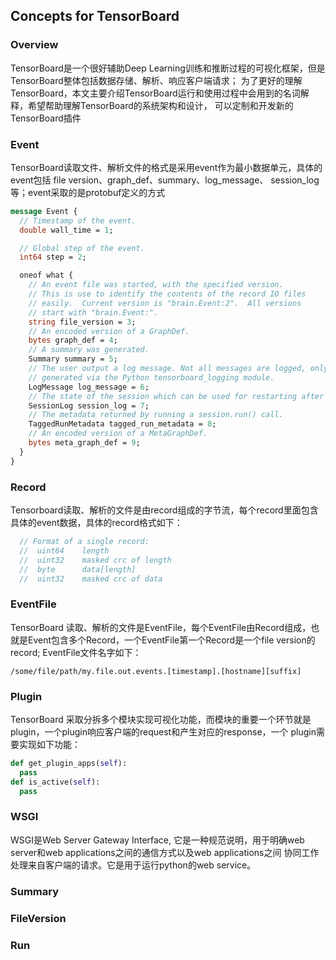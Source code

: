 ## Concepts for TensorBoard
### Overview 
TensorBoard是一个很好辅助Deep Learning训练和推断过程的可视化框架，但是TensorBoard整体包括数据存储、解析、响应客户端请求；
为了更好的理解TensorBoard，本文主要介绍TensorBoard运行和使用过程中会用到的名词解释，希望帮助理解TensorBoard的系统架构和设计，
可以定制和开发新的TensorBoard插件
### Event
TensorBoard读取文件、解析文件的格式是采用event作为最小数据单元，具体的event包括 file version、graph_def、summary、log_message、
session_log等；event采取的是protobuf定义的方式
```protobuf
message Event {
  // Timestamp of the event.
  double wall_time = 1;

  // Global step of the event.
  int64 step = 2;

  oneof what {
    // An event file was started, with the specified version.
    // This is use to identify the contents of the record IO files
    // easily.  Current version is "brain.Event:2".  All versions
    // start with "brain.Event:".
    string file_version = 3;
    // An encoded version of a GraphDef.
    bytes graph_def = 4;
    // A summary was generated.
    Summary summary = 5;
    // The user output a log message. Not all messages are logged, only ones
    // generated via the Python tensorboard_logging module.
    LogMessage log_message = 6;
    // The state of the session which can be used for restarting after crashes.
    SessionLog session_log = 7;
    // The metadata returned by running a session.run() call.
    TaggedRunMetadata tagged_run_metadata = 8;
    // An encoded version of a MetaGraphDef.
    bytes meta_graph_def = 9;
  }
}
```
### Record
Tensorboard读取、解析的文件是由record组成的字节流，每个record里面包含具体的event数据，具体的record格式如下：
```cpp
  // Format of a single record:
  //  uint64    length
  //  uint32    masked crc of length
  //  byte      data[length]
  //  uint32    masked crc of data
```
### EventFile 
TensorBoard 读取、解析的文件是EventFile，每个EventFile由Record组成，也就是Event包含多个Record，一个EventFile第一个Record是一个file
version的record; EventFile文件名字如下：
``` EventFile name
/some/file/path/my.file.out.events.[timestamp].[hostname][suffix]
``` 
### Plugin
TensorBoard 采取分拆多个模块实现可视化功能，而模块的重要一个环节就是plugin，一个plugin响应客户端的request和产生对应的response，一个
plugin需要实现如下功能：
``` python
def get_plugin_apps(self): 
  pass
def is_active(self):
  pass
```
### WSGI
WSGI是Web Server Gateway Interface, 它是一种规范说明，用于明确web server和web applications之间的通信方式以及web applications之间
协同工作处理来自客户端的请求。它是用于运行python的web service。
### Summary
### FileVersion
### Run
